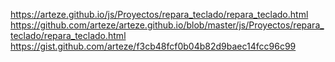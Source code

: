 https://arteze.github.io/js/Proyectos/repara_teclado/repara_teclado.html
https://github.com/arteze/arteze.github.io/blob/master/js/Proyectos/repara_teclado/repara_teclado.html
https://gist.github.com/arteze/f3cb48fcf0b04b82d9baec14fcc96c99
